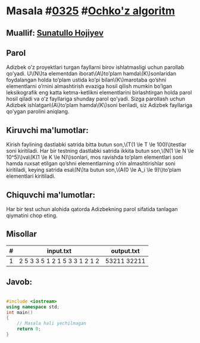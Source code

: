 
<h1>Masala #<a href="https://robocontest.uz/tasks/0325">0325</a> #<a href="https://robocontest.uz/tasks?category=11">Ochko'z algoritm</a></h1>
<h2> Muallif: <a href="https://robocontest.uz/profile/sunnat">Sunatullo Hojiyev</a></h2>
<h2>Parol</h2>
<p>Adizbek o’z proyektlari turgan fayllarni birov ishlatmasligi uchun parollab qo’yadi. U\(N\)ta elementdan iborat\(A\)to’plam hamda\(K\)sonlaridan foydalangan holda to’plam ustida ko’pi bilan\(K\)marotaba qo’shni elementlarni o’rnini almashtirish evaziga hosil qilish mumkin bo’lgan leksikografik eng katta ketma-ketlikni elementlarini birlashtirgan holda parol hosil qiladi va o’z fayllariga shunday parol qo’yadi. Sizga parollash uchun Adizbek ishlatgan\(A\)to’plam hamda\(K\)soni beriladi, siz Adizbek fayllariga qo’ygan parolini aniqlang.</p>
<h2>Kiruvchi ma'lumotlar:</h2>
<p>Kirish faylining dastlabki satrida bitta butun son,\(T(1 \le T \le 100)\)testlar soni kiritiladi. Har bir testning dastlabki satrida ikkita butun son,\(N(1 \le N \le 10^5)\)va\(K(1 \le K \le N)\)sonlari, mos ravishda to’plam elementlari soni hamda ruxsat etilgan qo’shni elementlarning o’rin almashtirishlar soni kiritiladi, keying satrida esa\(N\)ta butun son,\(A(0 \le A_i \le 9)\)to’plam elementlari kiritiladi.</p>
<h2>Chiquvchi ma'lumotlar:</h2>
<p>Har bir test uchun alohida qatorda Adizbekning parol sifatida tanlagan qiymatini chop eting.</p>
<h2>Misollar</h2>
<table>
    <thead>
        <tr>
            <th>#</th>
            <th>input.txt</th>
            <th>output.txt</th>
        </tr>
    </thead>
    <tbody>
            <tr>
                <td>1</td>
                <td>2
5 3
3 5 1 2 1
5 3
3 1 2 1 2</td>
                <td>53211
32211</td>
            </tr>
    </tbody>
    </table>
    
<h2>Javob:</h2>

######
```cpp
#include <iostream>
using namespace std;
int main()
{
    // Masala hali yechilmagan
    return 0;
}
```
